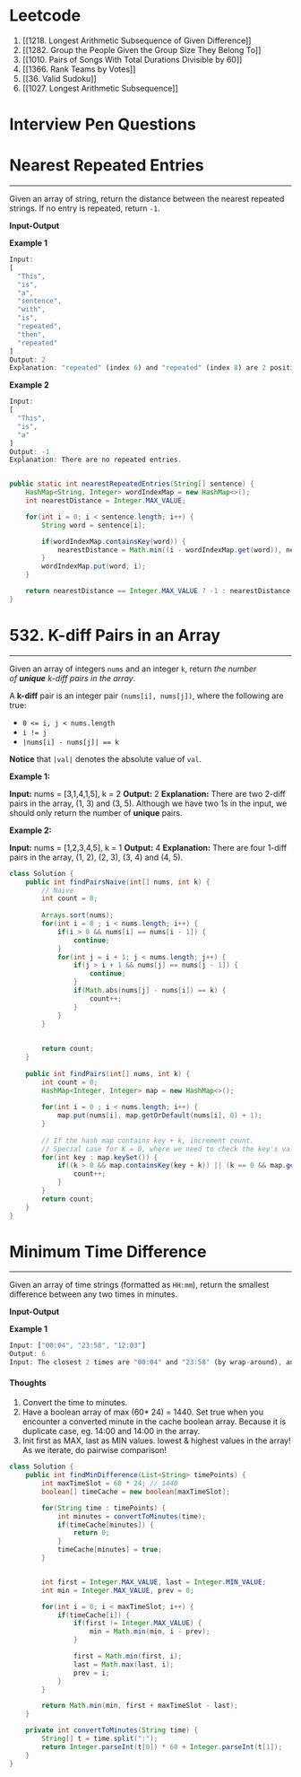 
# Leetcode
1. [[1218. Longest Arithmetic Subsequence of Given Difference]]
2. [[1282. Group the People Given the Group Size They Belong To]]
3. [[1010. Pairs of Songs With Total Durations Divisible by 60]]
4. [[1366. Rank Teams by Votes]]
5. [[36. Valid Sudoku]]
6. [[1027. Longest Arithmetic Subsequence]]


# Interview Pen Questions

# **Nearest Repeated Entries**
---

Given an array of string, return the distance between the nearest repeated strings. If no entry is repeated, return `-1`.

**Input-Output**

**Example 1**

```javascript
Input:
[
  "This",
  "is",
  "a",
  "sentence",
  "with",
  "is",
  "repeated",
  "then",
  "repeated"
]
Output: 2
Explanation: "repeated" (index 6) and "repeated" (index 8) are 2 positions away.
```

**Example 2**

```javascript
Input:
[
  "This",
  "is",
  "a"
]
Output: -1
Explanation: There are no repeated entries.
```

```java

public static int nearestRepeatedEntries(String[] sentence) {
    HashMap<String, Integer> wordIndexMap = new HashMap<>();
    int nearestDistance = Integer.MAX_VALUE;

    for(int i = 0; i < sentence.length; i++) {
        String word = sentence[i];

        if(wordIndexMap.containsKey(word)) {
            nearestDistance = Math.min((i - wordIndexMap.get(word)), nearestDistance);
        }
        wordIndexMap.put(word, i);
    }

    return nearestDistance == Integer.MAX_VALUE ? -1 : nearestDistance;
}
```



# 532. K-diff Pairs in an Array
---

Given an array of integers `nums` and an integer `k`, return _the number of **unique** k-diff pairs in the array_.

A **k-diff** pair is an integer pair `(nums[i], nums[j])`, where the following are true:

- `0 <= i, j < nums.length`
- `i != j`
- `|nums[i] - nums[j]| == k`

**Notice** that `|val|` denotes the absolute value of `val`.

**Example 1:**

**Input:** nums = [3,1,4,1,5], k = 2
**Output:** 2
**Explanation:** There are two 2-diff pairs in the array, (1, 3) and (3, 5).
Although we have two 1s in the input, we should only return the number of **unique** pairs.

**Example 2:**

**Input:** nums = [1,2,3,4,5], k = 1
**Output:** 4
**Explanation:** There are four 1-diff pairs in the array, (1, 2), (2, 3), (3, 4) and (4, 5).

```java
class Solution {
    public int findPairsNaive(int[] nums, int k) {
        // Naive
        int count = 0;
        
        Arrays.sort(nums);
        for(int i = 0 ; i < nums.length; i++) {
            if(i > 0 && nums[i] == nums[i - 1]) {
                continue;
            }
            for(int j = i + 1; j < nums.length; j++) {
                if(j > i + 1 && nums[j] == nums[j - 1]) {
                    continue;
                }
                if(Math.abs(nums[j] - nums[i]) == k) {
                    count++;
                }
            }
        }
        
        
        return count;
    }
    
    public int findPairs(int[] nums, int k) {
        int count = 0;
        HashMap<Integer, Integer> map = new HashMap<>();
        
        for(int i = 0 ; i < nums.length; i++) {
            map.put(nums[i], map.getOrDefault(nums[i], 0) + 1);
        }
        
        // If the hash map contains key + k, increment count. 
        // Special case for K = 0, where we need to check the key's value occucing twice. 
        for(int key : map.keySet()) {
            if((k > 0 && map.containsKey(key + k)) || (k == 0 && map.get(key) > 1)) {
                count++;
            }
        }
        return count;
    }
}
```


# **Minimum Time Difference**
---

Given an array of time strings (formatted as `HH:mm`), return the smallest difference between any two times in minutes.

**Input-Output**

**Example 1**

```javascript
Input: ["00:04", "23:58", "12:03"]
Output: 6
Input: The closest 2 times are "00:04" and "23:58" (by wrap-around), and they differ by 6 minutes.
```

#### Thoughts

1. Convert the time to minutes. 
2. Have a boolean array of max (60* 24) = 1440. Set true when you encounter a converted minute in the cache boolean array. Because it is duplicate case, eg. 14:00 and 14:00 in the array. 
3. Init first as MAX, last as MIN values. lowest & highest values in the array! As we iterate, do pairwise comparison! 

```java
class Solution {
    public int findMinDifference(List<String> timePoints) {
        int maxTimeSlot = 60 * 24; // 1440
        boolean[] timeCache = new boolean[maxTimeSlot];

        for(String time : timePoints) {
            int minutes = convertToMinutes(time);
            if(timeCache[minutes]) {
                return 0;
            }
            timeCache[minutes] = true;
        }


        int first = Integer.MAX_VALUE, last = Integer.MIN_VALUE;
        int min = Integer.MAX_VALUE, prev = 0;

        for(int i = 0; i < maxTimeSlot; i++) {
            if(timeCache[i]) {
                if(first != Integer.MAX_VALUE) {
                    min = Math.min(min, i - prev);
                }

                first = Math.min(first, i);
                last = Math.max(last, i);
                prev = i;
            }
        }

        return Math.min(min, first + maxTimeSlot - last);
    }

    private int convertToMinutes(String time) {
        String[] t = time.split(":");
        return Integer.parseInt(t[0]) * 60 + Integer.parseInt(t[1]);
    }
}
```